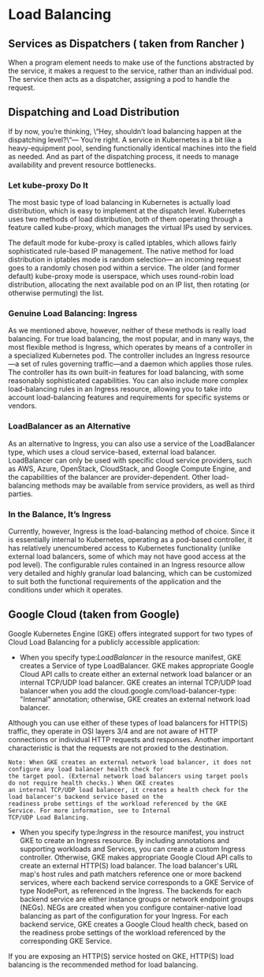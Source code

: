 # Load Balancing

## Services as Dispatchers ( taken from Rancher )

When a program element needs to make use of the functions abstracted by the service, it makes a request to the service, rather than an individual pod. The service then acts as a dispatcher, assigning a pod to handle the request.

## Dispatching and Load Distribution

If by now, you’re thinking, \“Hey, shouldn’t load balancing happen at the dispatching level?\“— You’re right. A service in Kubernetes is a bit like a heavy-equipment pool, sending functionally identical machines into the field as needed. And as part of the dispatching process, it needs to manage availability and prevent resource bottlenecks.

### Let kube-proxy Do It
The most basic type of load balancing in Kubernetes is actually load distribution, which is easy to implement at the dispatch level. Kubernetes uses two methods of load distribution, both of them operating through a feature called kube-proxy, which manages the virtual IPs used by services.

The default mode for kube-proxy is called iptables, which allows fairly sophisticated rule-based IP management. The native method for load distribution in iptables mode is random selection— an incoming request goes to a randomly chosen pod within a service. The older (and former default) kube-proxy mode is userspace, which uses round-robin load distribution, allocating the next available pod on an IP list, then rotating (or otherwise permuting) the list.

### Genuine Load Balancing: Ingress

As we mentioned above, however, neither of these methods is really load balancing. For true load balancing, the most popular, and in many ways, the most flexible method is Ingress, which operates by means of a controller in a specialized Kubernetes pod. The controller includes an Ingress resource—a set of rules governing traffic—and a daemon which applies those rules. The controller has its own built-in features for load balancing, with some reasonably sophisticated capabilities. You can also include more complex load-balancing rules in an Ingress resource, allowing you to take into account load-balancing features and requirements for specific systems or vendors.

### LoadBalancer as an Alternative

As an alternative to Ingress, you can also use a service of the LoadBalancer type, which uses a cloud service-based, external load balancer. LoadBalancer can only be used with specific cloud service providers, such as AWS, Azure, OpenStack, CloudStack, and Google Compute Engine, and the capabilities of the balancer are provider-dependent. Other load-balancing methods may be available from service providers, as well as third parties.

### In the Balance, It’s Ingress

Currently, however, Ingress is the load-balancing method of choice. Since it is essentially internal to Kubernetes, operating as a pod-based controller, it has relatively unencumbered access to Kubernetes functionality (unlike external load balancers, some of which may not have good access at the pod level). The configurable rules contained in an Ingress resource allow very detailed and highly granular load balancing, which can be customized to suit both the functional requirements of the application and the conditions under which it operates.

## Google Cloud (taken from Google)

Google Kubernetes Engine (GKE) offers integrated support for two types of Cloud Load Balancing for a publicly accessible application:

- When you specify type:*LoadBalancer* in the resource manifest, GKE creates a Service of type LoadBalancer. GKE makes appropriate Google Cloud API calls to create either an external network load balancer or an internal TCP/UDP load balancer. GKE creates an internal TCP/UDP load balancer when you add the cloud.google.com/load-balancer-type: "Internal" annotation; otherwise, GKE creates an external network load balancer.

Although you can use either of these types of load balancers for HTTP(S) traffic, they operate in OSI layers 3/4 and are not aware of HTTP connections or individual HTTP requests and responses. Another important characteristic is that the requests are not proxied to the destination.

```
Note: When GKE creates an external network load balancer, it does not configure any load balancer health check for 
the target pool. (External network load balancers using target pools do not require health checks.) When GKE creates 
an internal TCP/UDP load balancer, it creates a health check for the load balancer's backend service based on the 
readiness probe settings of the workload referenced by the GKE Service. For more information, see to Internal 
TCP/UDP Load Balancing.
```

- When you specify type:*Ingress* in the resource manifest, you instruct GKE to create an Ingress resource. By including annotations and supporting workloads and Services, you can create a custom Ingress controller. Otherwise, GKE makes appropriate Google Cloud API calls to create an external HTTP(S) load balancer. The load balancer's URL map's host rules and path matchers reference one or more backend services, where each backend service corresponds to a GKE Service of type NodePort, as referenced in the Ingress. The backends for each backend service are either instance groups or network endpoint groups (NEGs). NEGs are created when you configure container-native load balancing as part of the configuration for your Ingress. For each backend service, GKE creates a Google Cloud health check, based on the readiness probe settings of the workload referenced by the corresponding GKE Service.

If you are exposing an HTTP(S) service hosted on GKE, HTTP(S) load balancing is the recommended method for load balancing.

